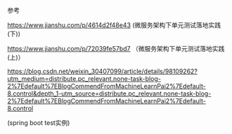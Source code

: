
参考

https://www.jianshu.com/p/4614d2f48e43  (微服务架构下单元测试落地实践(下))


https://www.jianshu.com/p/72039fe57bd7 （微服务架构下单元测试落地实践(上)）


https://blog.csdn.net/weixin_30407099/article/details/98109262?utm_medium=distribute.pc_relevant.none-task-blog-2%7Edefault%7EBlogCommendFromMachineLearnPai2%7Edefault-8.control&depth_1-utm_source=distribute.pc_relevant.none-task-blog-2%7Edefault%7EBlogCommendFromMachineLearnPai2%7Edefault-8.control

(spring boot test实例)
